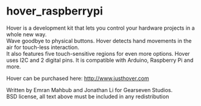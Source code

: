 hover_raspberrypi
=================
 
Hover is a development kit that lets you control your hardware projects in a whole new way.  
Wave goodbye to physical buttons. Hover detects hand movements in the air for touch-less interaction.  
It also features five touch-sensitive regions for even more options.
Hover uses I2C and 2 digital pins. It is compatible with Arduino, Raspberry Pi and more.

Hover can be purchased here: http://www.justhover.com

Written by Emran Mahbub and Jonathan Li for Gearseven Studios.  
BSD license, all text above must be included in any redistribution